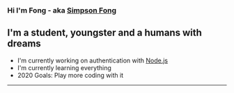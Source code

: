 ### Hi I'm Fong - aka [Simpson Fong][profile]

## I'm a student, youngster and a humans with dreams
- I'm currently working on authentication with [Node.js][node]
- I'm currently learning everything
- 2020 Goals: Play more coding with it

---


[profile]: https://github.com/tengfong00
[node]: https://nodejs.org/en/